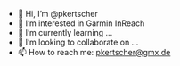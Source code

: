 - 👋 Hi, I’m @pkertscher
- 👀 I’m interested in Garmin InReach
- 🌱 I’m currently learning ...
- 💞️ I’m looking to collaborate on ...
- 📫 How to reach me: pkertscher@gmx.de

<!---
pkertscher/pkertscher is a ✨ special ✨ repository because its `README.md` (this file) appears on your GitHub profile.
You can click the Preview link to take a look at your changes.
--->
